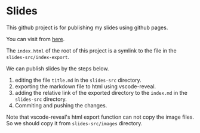 # Slides

This github project is for publishing my slides using github pages.

You can visit from [here](https://matts966.github.io/slides).

The `index.html` of the root of this project is a symlink to the file in the `slides-src/index-export`.

We can publish slides by the steps below.

1. editing the file `title.md` in the `slides-src` directory.
2. exporting the markdown file to html using vscode-reveal.
3. adding the relative link of the exported directory to the `index.md` in the `slides-src` directory.
4. Commiting and pushing the changes.

Note that vscode-reveal's html export function can not copy the image files. So we should copy it from `slides-src/images` directory.

